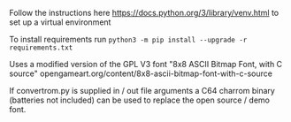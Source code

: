 Follow the instructions here https://docs.python.org/3/library/venv.html to set up a virtual environment

To install requirements run `python3 -m pip install --upgrade -r requirements.txt`

Uses a modified version of the GPL V3 font "8x8 ASCII Bitmap Font, with C source" opengameart.org/content/8x8-ascii-bitmap-font-with-c-source

If convertrom.py is supplied in / out file arguments a C64 charrom binary (batteries not included) can be used to replace the open source / demo font.